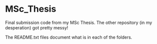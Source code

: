 # MSc_Thesis

Final submission code from my MSc Thesis. The other repository (in my desperation) got pretty messy!

The README.txt files document what is in each of the folders.
